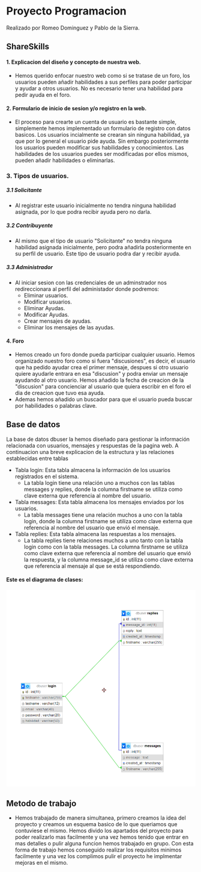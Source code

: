 # Proyecto Programacion
Realizado por Romeo Dominguez y Pablo de la Sierra.

## ShareSkills

#### 1. Explicacion del diseño y concepto de nuestra web.
- Hemos querido enfocar nuestro web como si se tratase de un foro, los usuarios pueden añadir habilidades a sus perfiles para poder participar y ayudar a otros usuarios. No es necesario tener una habilidad para pedir ayuda en el foro. 
#### 2. Formulario de inicio de sesion y/o registro en la web.
- El proceso para crearte un cuenta de usuario es bastante simple, simplemente hemos implementado un formulario de registro con datos basicos. Los usuarios incialmente se crearan sin ninguna habilidad, ya que por lo general el usuario pide ayuda. Sin embargo posteriormente los usuarios pueden modificar sus habilidades y conocimientos. Las habilidades de los usuarios puedes ser modificadas por ellos mismos, pueden añadir habilidades o eliminarlas.
### 3. Tipos de usuarios.
##### 3.1 Solicitante
- Al registrar este usuario inicialmente no tendra ninguna habilidad asignada, por lo que podra recibir ayuda pero no darla.
##### 3.2 Contribuyente
- Al mismo que el tipo de usuario "Solicitante" no tendra ninguna habilidad asignada inicialmente, pero podra añadirla posteriormente en su perfil de usuario. Este tipo de usuario podra dar y recibir ayuda.
##### 3.3 Administrador
- Al iniciar sesion con las credenciales de un adminstrador nos redireccionara al perfil del administador donde podremos:
    - Eliminar usuarios.
    - Modificar usuarios.
    - Eliminar Ayudas.
    - Modificar Ayudas.
    - Crear mensajes de ayudas.
    - Eliminar los mensajes de las ayudas.
#### 4. Foro
- Hemos creado un foro donde pueda participar cualquier usuario. Hemos organizado nuestro foro como si fuera "discusiones", es decir, el usuario que ha pedido ayudar crea el primer mensaje, despues si otro usuario quiere ayudarle entrara en esa "discusion" y podra enviar un mensaje ayudando al otro usuario. Hemos añadido la fecha de creacion de la "discusion" para concienciar al usuario que quiera escribir en el foro el dia de creacion que tuvo esa ayuda.
- Ademas hemos añadido un buscador para que el usuario pueda buscar por habilidades o palabras clave.


## Base de datos
La base de datos dbuser la hemos diseñado para gestionar la información relacionada con usuarios, mensajes y respuestas de la pagina web. A continuacion una breve explicacion de la estructura y las relaciones establecidas entre tablas
- Tabla login: Esta tabla almacena la información de los usuarios registrados en el sistema.
    - La tabla login tiene una relación uno a muchos con las tablas messages y replies, donde la columna firstname se utiliza como clave externa que referencia al nombre del usuario.
- Tabla messages: Esta tabla almacena los mensajes enviados por los usuarios. 
    - La tabla messages tiene una relación muchos a uno con la tabla login, donde la columna firstname se utiliza como clave externa que referencia al nombre del usuario que envió el mensaje.
- Tabla replies: Esta tabla almacena las respuestas a los mensajes. 
    - La tabla replies tiene relaciones muchos a uno tanto con la tabla login como con la tabla messages. La columna firstname se utiliza como clave externa que referencia al nombre del usuario que envió la respuesta, y la columna message_id se utiliza como clave externa que referencia al mensaje al que se está respondiendo.
#### Este es el diagrama de clases:
![Screenshot|10](img/image-20230523224759681.png)


## Metodo de trabajo
- Hemos trabajado de manera simultanea, primero creamos la idea del proyecto y creamos un esquema basico de lo que queriamos que contuviese el mismo. Hemos divido los apartados del proyecto para poder realizarlo mas facilmente y una vez hemos tenido que entrar en mas detalles o pulir alguna funcion hemos trabajado en grupo. Con esta forma de trabajo hemos conseguido realizar los requisitos minimos facilmente y una vez los complimos pulir el proyecto he implmentar mejoras en el mismo.

